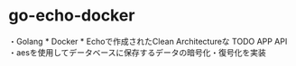 # go-echo-docker

・Golang * Docker * Echoで作成されたClean Architectureな TODO APP API 
・aesを使用してデータベースに保存するデータの暗号化・復号化を実装
